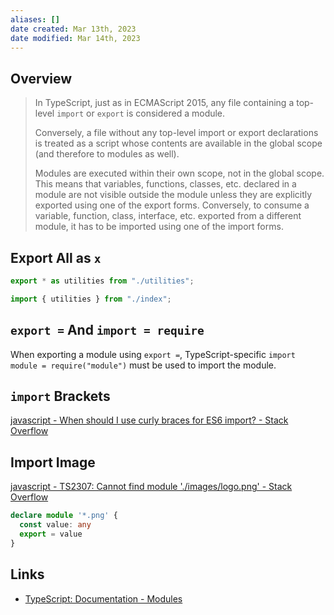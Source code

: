 ```yaml
---
aliases: []
date created: Mar 13th, 2023
date modified: Mar 14th, 2023
---
```


## Overview
> In TypeScript, just as in ECMAScript 2015, any file containing a top-level `import` or `export` is considered a module.
> 
> Conversely, a file without any top-level import or export declarations is treated as a script whose contents are available in the global scope (and therefore to modules as well).
> 
> Modules are executed within their own scope, not in the global scope. This means that variables, functions, classes, etc. declared in a module are not visible outside the module unless they are explicitly exported using one of the export forms. Conversely, to consume a variable, function, class, interface, etc. exported from a different module, it has to be imported using one of the import forms.

## Export All as `x`
```ts
export * as utilities from "./utilities";

import { utilities } from "./index";
```

## `export =` And `import = require`
When exporting a module using `export =`, TypeScript-specific `import module = require("module")` must be used to import the module.

## `import` Brackets
[javascript - When should I use curly braces for ES6 import? - Stack Overflow](https://stackoverflow.com/questions/36795819/when-should-i-use-curly-braces-for-es6-import)

## Import Image
[javascript - TS2307: Cannot find module './images/logo.png' - Stack Overflow](https://stackoverflow.com/questions/57127606/ts2307-cannot-find-module-images-logo-png)
```ts
declare module '*.png' {
  const value: any
  export = value
}
```

## Links
- [TypeScript: Documentation - Modules](https://www.typescriptlang.org/docs/handbook/modules.html)
